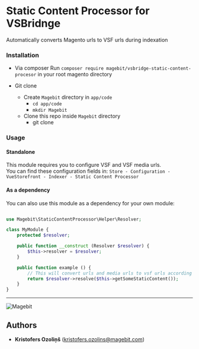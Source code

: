 # Static Content Processor for VSBridnge
Automatically converts Magento urls to VSF urls during indexation

### Installation

* Via composer
    Run `composer require magebit/vsbridge-static-content-procesor` in your root magento directory

* Git clone
    * Create `Magebit` directory in `app/code`
        * `cd app/code`
        * `mkdir Magebit`
    * Clone this repo inside `Magebit` directory
        * git clone 


### Usage
#### Standalone
This module requires you to configure VSF and VSF media urls.   
You can find these configuration fields in:
`Store - Configuration - VueStorefront - Indexer - Static Content Processor`

#### As a dependency

You can also use this module as a dependency for your own  module:

```php

use Magebit\StaticContentProcessor\Helper\Resolver;

class MyModule {
    protected $resolver;

    public function __construct (Resolver $resolver) {
        $this->resolver = $resolver;
    }

    public function example () {
        // This will convert urls and media urls to vsf urls according to the configuration
        return $resolver->resolve($this->getSomeStaticContent());
    }
}


```

---

![Magebit](https://magebit.com/img/magebit-logo-2x.png)

## Authors

* **Kristofers Ozoliņš** (kristofers.ozolins@magebit.com)


